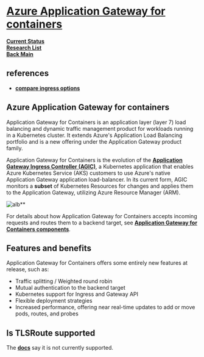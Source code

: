 # **[Azure Application Gateway for containers](https://learn.microsoft.com/en-us/azure/application-gateway/for-containers/overview)**

**[Current Status](../../../../development/status/weekly/current_status.md)**\
**[Research List](../../../research_list.md)**\
**[Back Main](../../../../README.md)**

## references

- **[compare ingress options](https://learn.microsoft.com/en-us/azure/aks/concepts-network-ingress)**

## Azure Application Gateway for containers

Application Gateway for Containers is an application layer (layer 7) load balancing and dynamic traffic management product for workloads running in a Kubernetes cluster. It extends Azure's Application Load Balancing portfolio and is a new offering under the Application Gateway product family.

Application Gateway for Containers is the evolution of the **[Application Gateway Ingress Controller (AGIC)](https://learn.microsoft.com/en-us/azure/application-gateway/ingress-controller-overview)**, a Kubernetes application that enables Azure Kubernetes Service (AKS) customers to use Azure's native Application Gateway application load-balancer. In its current form, AGIC monitors a **subset** of Kubernetes Resources for changes and applies them to the Application Gateway, utilizing Azure Resource Manager (ARM).

![alb](https://learn.microsoft.com/en-us/azure/application-gateway/for-containers/media/overview/application-gateway-for-containers-kubernetes-conceptual.png)**

For details about how Application Gateway for Containers accepts incoming requests and routes them to a backend target, see **[Application Gateway for Containers components](https://learn.microsoft.com/en-us/azure/application-gateway/for-containers/application-gateway-for-containers-components)**.

## Features and benefits

Application Gateway for Containers offers some entirely new features at release, such as:

- Traffic splitting / Weighted round robin
- Mutual authentication to the backend target
- Kubernetes support for Ingress and Gateway API
- Flexible deployment strategies
- Increased performance, offering near real-time updates to add or move pods, routes, and probes

## Is TLSRoute supported

The **[docs](https://learn.microsoft.com/en-us/azure/application-gateway/for-containers/overview#implementation-of-gateway-api)** say it is not currently supported.
